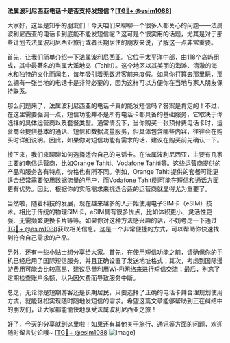 **法属波利尼西亚电话卡是否支持发短信？[[TG💪+ @esim1088](https://t.me/s/esim1088)]**

大家好，这里是知乎的朋友们！今天咱们来聊聊一个很多人都关心的问题——法属波利尼西亚的电话卡到底能不能发短信呢？这可是个很实用的话题，尤其是对于那些计划去法属波利尼西亚旅行或者长期居住的朋友来说，了解这一点非常重要。

首先，让我们简单介绍一下法属波利尼西亚。它位于太平洋中部，由118个岛屿组成，其中最著名的当属大溪地岛（Tahiti）。这个地区以其美丽的海滩、清澈的海水和独特的文化而闻名，每年吸引着无数游客前来度假。如果你打算去那里玩，那么拥有一张当地的电话卡是非常必要的，因为这样可以方便你在当地与家人朋友保持联系。

那么问题来了，法属波利尼西亚的电话卡真的能发短信吗？答案是肯定的！不过，在这里需要强调一点，短信功能并不是所有电话卡都具备的基础服务，它取决于你选择的具体运营商以及套餐类型。通常情况下，当你购买一张预付费电话卡时，运营商会提供基本的通话、短信和数据流量服务，但具体包含哪些内容，往往会在购买时详细说明。因此，如果你对短信功能有需求的话，建议在购买前先确认一下。

接下来，我们来聊聊如何选择适合自己的电话卡。在法属波利尼西亚，主要有几家主要的电信运营商，比如Orange Tahiti、Vodafone Tahiti等。这些运营商提供的产品和服务各有特点，价格也有所不同。例如，Orange Tahiti提供的套餐可能更适合经常需要使用数据流量的用户，而Vodafone Tahiti则可能在短信和通话方面更有优势。因此，根据你的实际需求来挑选合适的运营商就显得尤为重要了。

当然啦，随着科技的发展，现在越来越多的人开始使用电子SIM卡（eSIM）技术。相比于传统的物理SIM卡，eSIM具有很多优点，比如体积更小、灵活性更强、无需频繁更换卡片等等。如果你对这种方法感兴趣的话，不妨考虑一下通过[TG💪+ @esim1088](https://t.me/s/esim1088)获取相关信息。这是一个非常便捷的方式，可以帮助你快速找到符合自己需求的产品。

另外，还有一些小贴士想分享给大家。首先，在使用短信功能之前，请确保你的手机已经启用了国际短信服务，并且正确设置了发送地址格式；其次，考虑到国际漫游费用可能会比较高昂，建议尽量利用Wi-Fi网络来进行短信交流；最后，别忘了定期检查账户余额，以免因欠费而导致服务中断。

总之，无论你是短期游客还是长期居民，只要选择了正确的电话卡并合理规划使用方式，就能轻松实现随时随地发短信的需求。希望这篇文章能够帮助到正在纠结中的朋友们，让大家都能愉快地享受法属波利尼西亚之旅！

好了，今天的分享就到这里啦！如果还有其他关于旅行、通讯等方面的问题，欢迎随时留言讨论哦~ [[TG💪+ @esim1088](https://t.me/s/esim1088) ![Image](https://i.postimg.cc/4NQfJmqS/Snipaste-2025-05-13-00-14-12.png)]